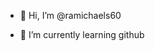 - 👋 Hi, I’m @ramichaels60

- 🌱 I’m currently learning github


<!---
ramichaels60/ramichaels60 is a ✨ special ✨ repository because its `README.md` (this file) appears on your GitHub profile.
You can click the Preview link to take a look at your changes.
--->
